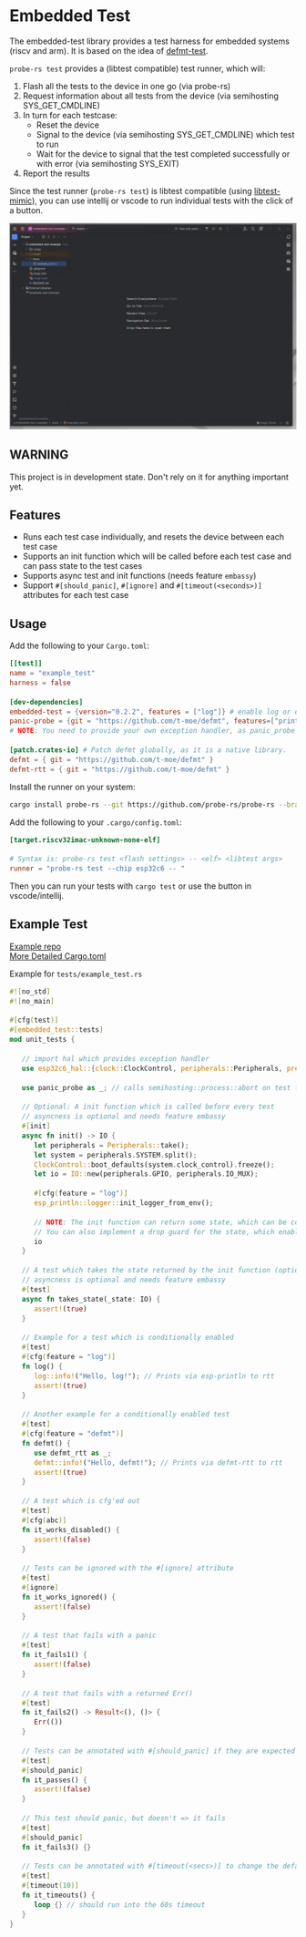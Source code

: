 # Embedded Test

The embedded-test library provides a test harness for embedded systems (riscv and arm). It is based on the idea of [defmt-test](https://crates.io/crates/defmt-test).

`probe-rs test` provides a (libtest compatible) test runner, which will:
1. Flash all the tests to the device in one go (via probe-rs)
2. Request information about all tests from the device (via semihosting SYS_GET_CMDLINE)
3. In turn for each testcase: 
   - Reset the device
   - Signal to the device (via semihosting SYS_GET_CMDLINE) which test to run
   - Wait for the device to signal that the test completed successfully or with error (via semihosting SYS_EXIT)
4. Report the results

Since the test runner (`probe-rs test`) is libtest compatible (using [libtest-mimic](https://crates.io/crates/libtest-mimic)), you can use intellij or vscode to run individual tests with the click of a button.

![](./demo.gif)


## WARNING
This project is in development state. Don't rely on it for anything important yet.

## Features
* Runs each test case individually, and resets the device between each test case 
* Supports an init function which will be called before each test case and can pass state to the test cases
* Supports async test and init functions (needs feature `embassy`)
* Support `#[should_panic]`, `#[ignore]` and `#[timeout(<seconds>)]` attributes for each test case

## Usage

Add the following to your `Cargo.toml`:

```toml
[[test]]
name = "example_test"
harness = false

[dev-dependencies]
embedded-test = {version="0.2.2", features = ["log"]} # enable log or defmt to see some debug output
panic-probe = {git = "https://github.com/t-moe/defmt", features=["print-log"]}  # the upstream create does not use semihosting yet
# NOTE: You need to provide your own exception handler, as panic_probe no longer provides this

[patch.crates-io] # Patch defmt globally, as it is a native library.
defmt = { git = "https://github.com/t-moe/defmt" }
defmt-rtt = { git = "https://github.com/t-moe/defmt" }
```

Install the runner on your system:
```bash 
cargo install probe-rs --git https://github.com/probe-rs/probe-rs --branch feature/testing --features cli --bin probe-rs
```

Add the following to your `.cargo/config.toml`:

```toml
[target.riscv32imac-unknown-none-elf]

# Syntax is: probe-rs test <flash settings> -- <elf> <libtest args>
runner = "probe-rs test --chip esp32c6 -- "
```

Then you can run your tests with `cargo test` or use the button in vscode/intellij.

## Example Test

[Example repo](https://github.com/probe-rs/embedded-test-example)  
[More Detailed Cargo.toml](https://github.com/probe-rs/embedded-test-example/blob/master/Cargo.toml)

Example for `tests/example_test.rs`

```rust 
#![no_std]
#![no_main]

#[cfg(test)]
#[embedded_test::tests]
mod unit_tests {

   // import hal which provides exception handler
   use esp32c6_hal::{clock::ClockControl, peripherals::Peripherals, prelude::*, IO};

   use panic_probe as _; // calls semihosting::process::abort on test failure, printing is done by probe-rs

   // Optional: A init function which is called before every test
   // asyncness is optional and needs feature embassy
   #[init]
   async fn init() -> IO {
      let peripherals = Peripherals::take();
      let system = peripherals.SYSTEM.split();
      ClockControl::boot_defaults(system.clock_control).freeze();
      let io = IO::new(peripherals.GPIO, peripherals.IO_MUX);

      #[cfg(feature = "log")]
      esp_println::logger::init_logger_from_env();

      // NOTE: The init function can return some state, which can be consumed by the testcases
      // You can also implement a drop guard for the state, which enables you to run some cleanup code after the testcases
      io
   }

   // A test which takes the state returned by the init function (optional)
   // asyncness is optional and needs feature embassy
   #[test]
   async fn takes_state(_state: IO) {
      assert!(true)
   }

   // Example for a test which is conditionally enabled
   #[test]
   #[cfg(feature = "log")]
   fn log() {
      log::info!("Hello, log!"); // Prints via esp-println to rtt
      assert!(true)
   }

   // Another example for a conditionally enabled test
   #[test]
   #[cfg(feature = "defmt")]
   fn defmt() {
      use defmt_rtt as _;
      defmt::info!("Hello, defmt!"); // Prints via defmt-rtt to rtt
      assert!(true)
   }

   // A test which is cfg'ed out
   #[test]
   #[cfg(abc)]
   fn it_works_disabled() {
      assert!(false)
   }

   // Tests can be ignored with the #[ignore] attribute
   #[test]
   #[ignore]
   fn it_works_ignored() {
      assert!(false)
   }

   // A test that fails with a panic
   #[test]
   fn it_fails1() {
      assert!(false)
   }

   // A test that fails with a returned Err()
   #[test]
   fn it_fails2() -> Result<(), ()> {
      Err(())
   }

   // Tests can be annotated with #[should_panic] if they are expected to panic
   #[test]
   #[should_panic]
   fn it_passes() {
      assert!(false)
   }

   // This test should panic, but doesn't => it fails
   #[test]
   #[should_panic]
   fn it_fails3() {}

   // Tests can be annotated with #[timeout(<secs>)] to change the default timeout of 60s
   #[test]
   #[timeout(10)]
   fn it_timeouts() {
      loop {} // should run into the 60s timeout
   }
}
```

